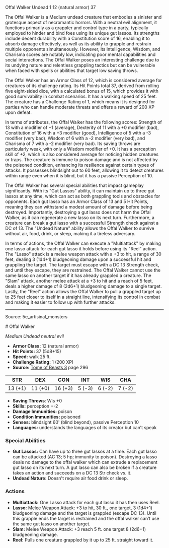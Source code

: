 <MonsterName/>Offal Walker</MonsterName>
<CreatureType/>Undead</CreatureType>
<CR/>1</CR>
<AC/>12 (natural armor)</AC>
<HP/>37</HP>
<summary>The Offal Walker is a Medium undead creature that embodies a sinister and grotesque aspect of necromantic horrors. With a neutral evil alignment, it functions primarily as a grappler and control type in a party, typically employed to hinder and bind foes using its unique gut lassos. Its strengths include decent durability with a Constitution score of 16, enabling it to absorb damage effectively, as well as its ability to grapple and restrain multiple opponents simultaneously. However, its Intelligence, Wisdom, and Charisma scores are notably low, indicating poor mental capabilities and social interactions. The Offal Walker poses an interesting challenge due to its undying nature and relentless grappling tactics but can be vulnerable when faced with spells or abilities that target low saving throws.</summary>

<detail>

The Offal Walker has an Armor Class of 12, which is considered average for creatures of its challenge rating. Its Hit Points total 37, derived from rolling five eight-sided dice, with a calculated bonus of 15, which provides it with good survivability in combat scenarios. It has a walking speed of 25 feet. The creature has a Challenge Rating of 1, which means it is designed for parties who can handle moderate threats and offers a reward of 200 XP upon defeat.

In terms of attributes, the Offal Walker has the following scores: Strength of 13 with a modifier of +1 (average), Dexterity of 11 with a +0 modifier (bad), Constitution of 16 with a +3 modifier (good), Intelligence of 5 with a -3 modifier (very bad), Wisdom of 6 with a -2 modifier (very bad), and Charisma of 7 with a -2 modifier (very bad). Its saving throws are particularly weak, with only a Wisdom modifier of +0. It has a perception skill of +2, which is also considered average for noticing hidden creatures or traps. The creature is immune to poison damage and is not affected by the poisoned condition, enhancing its resilience against certain types of attacks. It possesses blindsight out to 60 feet, allowing it to detect creatures within range even when it is blind, but it has a passive Perception of 10.

The Offal Walker has several special abilities that impact gameplay significantly. With its "Gut Lassos" ability, it can maintain up to three gut lassos at any time, which can act as both grappling tools and obstacles for opponents. Each gut lasso has an Armor Class of 13 and 5 Hit Points, meaning they can withstand a modest amount of damage before being destroyed. Importantly, destroying a gut lasso does not harm the Offal Walker, as it can regenerate a new lasso on its next turn. Furthermore, a creature can break a gut lasso with a successful Strength check against a DC of 13. The "Undead Nature" ability allows the Offal Walker to survive without air, food, drink, or sleep, making it a tireless adversary.

In terms of actions, the Offal Walker can execute a "Multiattack" by making one lasso attack for each gut lasso it holds before using its "Reel" action. The "Lasso" attack is a melee weapon attack with a +3 to hit, a range of 30 feet, dealing 3 (1d4+1) bludgeoning damage upon a successful hit and grappling the target. The target must escape with a DC 13 Strength check, and until they escape, they are restrained. The Offal Walker cannot use the same lasso on another target if it has already grappled a creature. The "Slam" attack, another melee attack at a +3 to hit and a reach of 5 feet, deals a higher damage of 8 (2d6+1) bludgeoning damage to a single target. Lastly, the "Reel" action allows the Offal Walker to pull a grappled target up to 25 feet closer to itself in a straight line, intensifying its control in combat and making it easier to follow up with further attacks.</detail>



---

Source: 5e_artisinal_monsters

<statblock>
# Offal Walker

*Medium* *Undead* *neutral evil*

- **Armor Class:** 12 (natural armor)
- **Hit Points:** 37 (5d8+15)
- **Speed:** walk 25 ft.
- **Challenge Rating:** 1 (200 XP)
- **Source:** [Tome of Beasts 3](https://koboldpress.com/kpstore/product/tome-of-beasts-3-for-5th-edition/) page 296

| STR | DEX | CON | INT | WIS | CHA |
| --- | --- | --- | --- | --- | --- |
| 13 (+1) | 11 (+0) | 16 (+3) | 5 (-3) | 6 (-2) | 7 (-2) |

- **Saving Throws**: Wis +0
- **Skills:** perception +-2
- **Damage Immunities:** poison
- **Condition Immunities:** poisoned
- **Senses:** blindsight 60' (blind beyond), passive Perception 10
- **Languages:** understands the languages of its creator but can’t speak

### Special Abilities

- **Gut Lassos:** Can have up to three gut lassos at a time. Each gut lasso can be attacked (AC 13; 5 hp; immunity to poison). Destroying a lasso deals no damage to the offal walker which can extrude a replacement gut lasso on its next turn. A gut lasso can also be broken if a creature takes an action and succeeds on a DC 13 Str check vs. it.
- **Undead Nature:** Doesn't require air food drink or sleep.

### Actions

- **Multiattack:** One Lasso attack for each gut lasso it has then uses Reel.
- **Lasso:** Melee Weapon Attack: +3 to hit, 30 ft., one target, 3 (1d4+1) bludgeoning damage and the target is grappled (escape DC 13). Until this grapple ends the target is restrained and the offal walker can’t use the same gut lasso on another target.
- **Slam:** Melee Weapon Attack: +3 reach 5 ft. one target 8 (2d6+1) bludgeoning damage.
- **Reel:** Pulls one creature grappled by it up to 25 ft. straight toward it.


</statblock>


